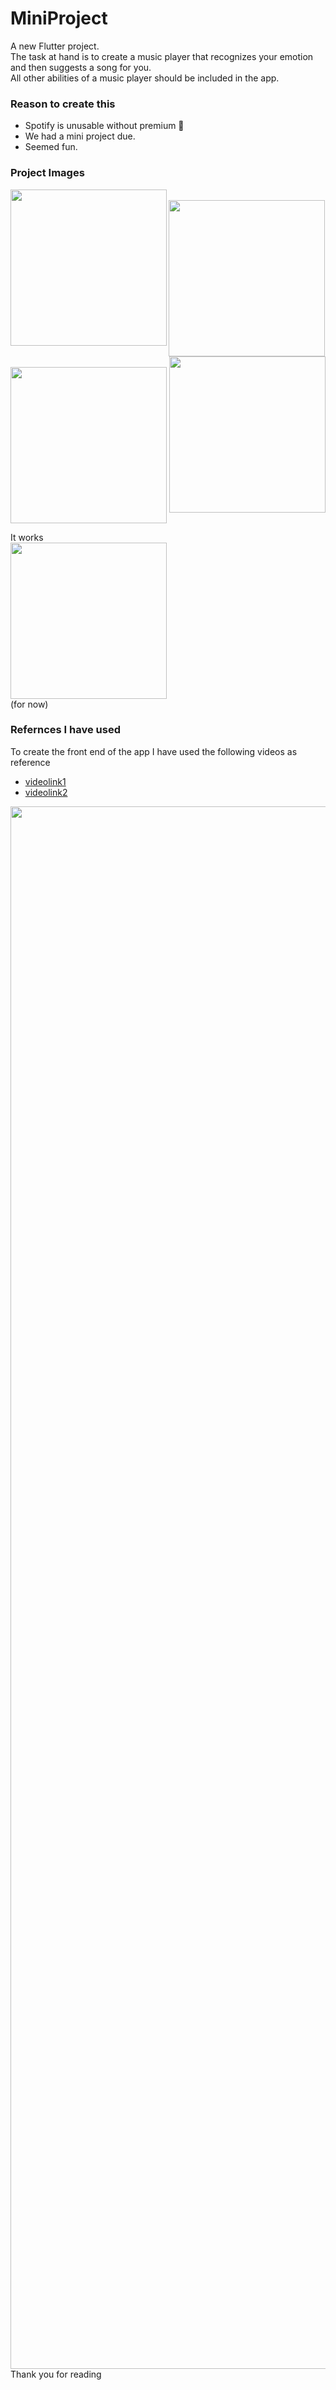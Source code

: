 # MiniProject

A new Flutter project.
<br>The task at hand is to create a music player that recognizes your emotion and then suggests a song for you.
<br>All other abilities of a music player should be included in the app.

### Reason to create this
- Spotify is unusable without premium 🎼
- We had a mini project due.
- Seemed fun.

### Project Images
<img src="https://github.com/Amar033/Miniproj_s5/assets/90225959/88c054a0-0c56-422d-99be-4791f0fef6a5" width =250 align="left"/><br>
<img src="https://github.com/Amar033/Miniproj_s5/assets/90225959/5193954a-6e0f-48d3-ac4a-1b9bc07ea03e" width =250 align="center"/><br>
<img src="https://github.com/Amar033/Miniproj_s5/assets/90225959/77cc673d-aced-4c6c-af89-f4451c43bf97" width =250 align="right"/><br>
<img src="https://github.com/Amar033/Miniproj_s5/assets/90225959/efa94a7b-9462-4ed9-b75f-4b60cb71eee3" width =250 align="center"/><br>










It works<br>
<img src="https://media1.tenor.com/m/33GMAhIK_1gAAAAd/vagabond-musashi.gif" height =250/><br>
(for now)

### Refernces I have used
To create the front end of the app I have used the following videos as reference
- [videolink1](https://www.youtube.com/watch?v=Bd0RkYBQxGo&t=2925s)
- [videolink2](https://www.youtube.com/watch?v=gz7_8t6Ej_M&t=2155s)

<img src="https://media1.tenor.com/m/sEO9OqoJAE4AAAAC/vagabondrain-vagabond.gif" width="2500" /><br>
Thank you for reading
